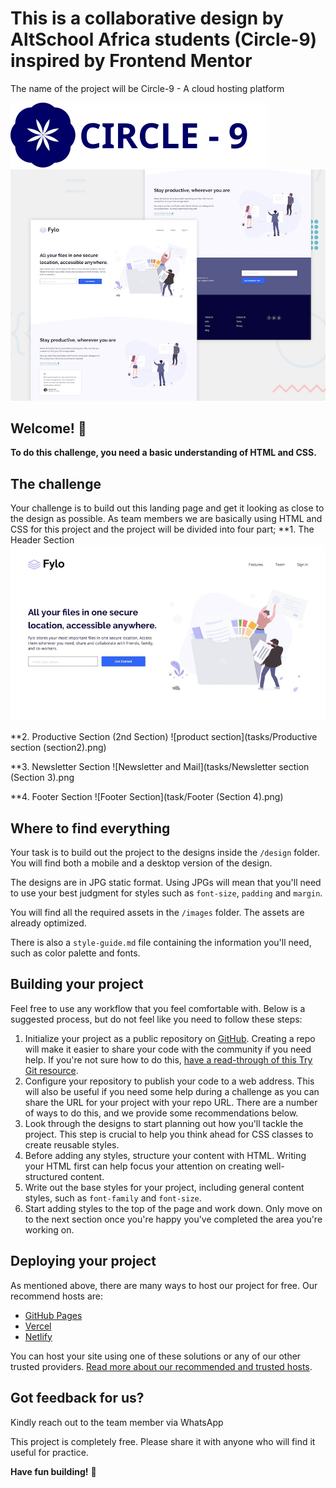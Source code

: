 # This is a collaborative design by AltSchool Africa students (Circle-9) inspired by Frontend Mentor
The name of the project will be Circle-9 - A cloud hosting platform

![cloud host logo](./images/logo.svg)
![Header/intro section for the Huddle landing page with curved sections](./design/desktop-preview.jpg)

## Welcome! 👋
**To do this challenge, you need a basic understanding of HTML and CSS.**

## The challenge

Your challenge is to build out this landing page and get it looking as close to the design as possible.
As team members we are basically using HTML and CSS for this project and the project will be divided into four part;
**1. The Header Section
![Header Section](./tasks/Header.png)

**2. Productive Section (2nd Section)
![product section](tasks/Productive section (section2).png)

**3. Newsletter Section
![Newsletter and Mail](tasks/Newsletter section (Section 3).png

**4. Footer Section
![Footer Section](task/Footer (Section 4).png)


## Where to find everything

Your task is to build out the project to the designs inside the `/design` folder. You will find both a mobile and a desktop version of the design. 

The designs are in JPG static format. Using JPGs will mean that you'll need to use your best judgment for styles such as `font-size`, `padding` and `margin`. 

You will find all the required assets in the `/images` folder. The assets are already optimized.

There is also a `style-guide.md` file containing the information you'll need, such as color palette and fonts.

## Building your project

Feel free to use any workflow that you feel comfortable with. Below is a suggested process, but do not feel like you need to follow these steps:

1. Initialize your project as a public repository on [GitHub](https://github.com/). Creating a repo will make it easier to share your code with the community if you need help. If you're not sure how to do this, [have a read-through of this Try Git resource](https://try.github.io/).
2. Configure your repository to publish your code to a web address. This will also be useful if you need some help during a challenge as you can share the URL for your project with your repo URL. There are a number of ways to do this, and we provide some recommendations below.
3. Look through the designs to start planning out how you'll tackle the project. This step is crucial to help you think ahead for CSS classes to create reusable styles.
4. Before adding any styles, structure your content with HTML. Writing your HTML first can help focus your attention on creating well-structured content.
5. Write out the base styles for your project, including general content styles, such as `font-family` and `font-size`.
6. Start adding styles to the top of the page and work down. Only move on to the next section once you're happy you've completed the area you're working on.

## Deploying your project

As mentioned above, there are many ways to host our project for free. Our recommend hosts are:

- [GitHub Pages](https://pages.github.com/)
- [Vercel](https://vercel.com/)
- [Netlify](https://www.netlify.com/)

You can host your site using one of these solutions or any of our other trusted providers. [Read more about our recommended and trusted hosts](https://medium.com/frontend-mentor/frontend-mentor-trusted-hosting-providers-bf000dfebe).


## Got feedback for us?
Kindly reach out to the team member via WhatsApp

This project is completely free. Please share it with anyone who will find it useful for practice.

**Have fun building!** 🚀
